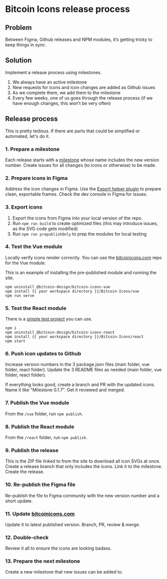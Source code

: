 # Bitcoin Icons release process

## Problem

Between Figma, Github releases and NPM modules, it’s getting tricky to keep things in sync.

## Solution

Implement a release process using milestones.
1. We always have an active milestone
1. New requests for icons and icon changes are added as Github issues
1. As we complete them, we add them to the milestone
1. Every few weeks, one of us goes through the release process (if we have enough changes, this won't be very often)

## Release process

This is pretty tedious. If there are parts that could be simplified or automated, let's do it.

### 1. Prepare a milestone

Each release starts with a [milestone](https://github.com/BitcoinDesign/Bitcoin-Icons/milestones) whose name includes the new version number. Create issues for all changes (to icons or otherwise) to be made.

### 2. Prepare icons in Figma

Address the icon changes in Figma. Use the [Export helper plugin](https://github.com/BitcoinDesign/Bitcoin-Icons/tree/main/figma-plugins/icon-export-helper) to prepare clean, exportable frames. Check the dev console in Figma for issues.

### 3. Export icons

1. Export the icons from Figma into your local version of the repo.
2. Run `npm run build` to create optimized files (this may introduce issues, as the SVG code gets modified)
3. Run `npm run prepublishOnly` to prep the modules for local testing

### 4. Test the Vue module

Locally verify icons render correctly. You can use the [bitcoinicons.com](https://github.com/GBKS/bitcoinicons.com) repo for the Vue module.

This is an example of installing the pre-published module and running the site.
```
npm uninstall @bitcoin-design/bitcoin-icons-vue
npm install {{ your workspace directory }}/Bitcoin-Icons/vue
npm run serve
```

### 5. Test the React module

There is a [simple test project](https://github.com/GBKS/bitcoin-icons-react-test) you can use.

```
npm i
npm uninstall @bitcoin-design/bitcoin-icons-react
npm install {{ your workspace directory }}/Bitcoin-Icons/react
npm start
```

### 6. Push icon updates to Github

Increase version numbers in the 3 package.json files (main folder, vue folder, react folder).
Update the 3 README files as needed (main folder, vue folder, react folder).

If everything looks good, create a branch and PR with the updated icons. Name it like "Milestone 0.1.7". Get it reviewed and merged.

### 7. Publish the Vue module

From the `/vue` folder, run `npm publish`.

### 8. Publish the React module

From the `/react` folder, run `npm publish`.

### 9. Publish the release

This is the ZIP file linked to from the site to download all icon SVGs at once.
Create a release branch that only includes the icons.
Link it to the milestone.
Create the release.

### 10. Re-publish the Figma file

Re-publish the file to Figma community with the new version number and a short update.

### 11. Update [bitcoinicons.com](https://github.com/GBKS/bitcoinicons.com)

Update it to latest published version.
Branch, PR, review & merge.

### 12. Double-check

Review it all to ensure the icons are looking badass.

### 13. Prepare the next milestone

Create a new milestone that new issues can be added to.
